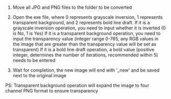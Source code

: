 1. Move all JPG and PNG files to the folder to be converted

2. Open the exe file, where 0 represents grayscale inversion, 1 represents transparent background, and 2 represents bold line draft.
  If it is a grayscale inversion operation, you need to input whether it is inverted (0 is No, 1 is Yes)
  If it is a transparent background operation, you need to input the transparency value (integer range 0-765, any RGB values in the image that are greater than the transparency value will be set as transparent)
  If it is a bold line draft operation, a bold value (positive integer, determines the number of iterations, recommended within 5) needs to be entered

3. Wait for completion, the new image will end with '_new' and be saved next to the original image

  

  PS: Transparent background operation will expand the image to four channel PNG format to ensure transparency